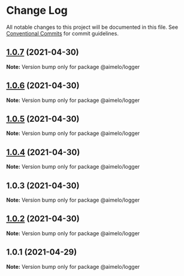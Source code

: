 # Change Log

All notable changes to this project will be documented in this file.
See [Conventional Commits](https://conventionalcommits.org) for commit guidelines.

## [1.0.7](https://github.com/aimelo-io/aimelo-nestjs/compare/@aimelo/logger@1.0.6...@aimelo/logger@1.0.7) (2021-04-30)

**Note:** Version bump only for package @aimelo/logger





## [1.0.6](https://github.com/aimelo-io/aimelo-nestjs/compare/@aimelo/logger@1.0.5...@aimelo/logger@1.0.6) (2021-04-30)

**Note:** Version bump only for package @aimelo/logger





## [1.0.5](https://github.com/aimelo-io/aimelo-nestjs/compare/@aimelo/logger@1.0.4...@aimelo/logger@1.0.5) (2021-04-30)

**Note:** Version bump only for package @aimelo/logger





## [1.0.4](https://github.com/aimelo-io/aimelo-nestjs/compare/@aimelo/logger@1.0.3...@aimelo/logger@1.0.4) (2021-04-30)

**Note:** Version bump only for package @aimelo/logger





## 1.0.3 (2021-04-30)

**Note:** Version bump only for package @aimelo/logger





## [1.0.2](https://github.com/aimelo-io/aimelo-nestjs/compare/@aimelo/logger@1.0.1...@aimelo/logger@1.0.2) (2021-04-30)

**Note:** Version bump only for package @aimelo/logger





## 1.0.1 (2021-04-29)

**Note:** Version bump only for package @aimelo/logger
